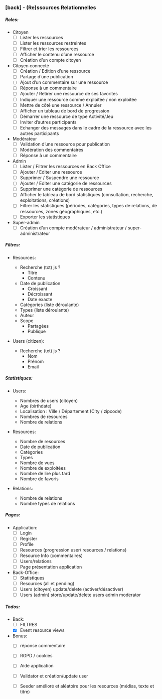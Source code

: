 ### [back] - (Re)ssources Relationnelles

##### Roles:
* Citoyen
    - [ ] Lister les ressources
    - [ ] Lister les ressources restreintes
    - [ ] Filtrer et trier les ressources
    - [ ] Afficher le contenu d’une ressource
    - [ ] Création d’un compte citoyen

* Citoyen connecté
    - [ ] Création / Edition d’une ressource
    - [ ] Partage d’une publication
    - [ ] Ajout d’un commentaire sur une ressource
    - [ ] Réponse à un commentaire
    - [ ] Ajouter / Retirer une ressource de ses favorites
    - [ ] Indiquer une ressource comme exploitée / non exploitée
    - [ ] Mettre de côté une ressource / Annuler
    - [ ] Afficher un tableau de bord de progression
    - [ ] Démarrer une ressource de type Activité/Jeu
    - [ ] Inviter d’autres participants
    - [ ] Echanger des messages dans le cadre de la ressource avec les autres participants

* Modérateur
    - [ ] Validation d’une ressource pour publication
    - [ ] Modération des commentaires
    - [ ] Réponse à un commentaire

* Admin
    - [ ] Lister / Filtrer les ressources en Back Office
    - [ ] Ajouter / Editer une ressource
    - [ ] Supprimer / Suspendre une ressource
    - [ ] Ajouter / Editer une catégorie de ressources
    - [ ] Supprimer une catégorie de ressources
    - [ ] Afficher le tableau de bord statistiques (consultation, recherche, exploitations, créations)
    - [ ] Filtrer les statistiques (périodes, catégories, types de relations, de ressources, zones géographiques, etc.)
    - [ ] Exporter les statistiques

* Super-admin
    - [ ] Création d’un compte modérateur / administrateur / super-administrateur

##### Filtres:
* Resources:
  - Recherche (txt) js ?
      - Titre
      - Contenu
  - Date de publication
      - Croissant
      - Décroissant
      - Date exacte
  - Catégories (liste déroulante)
  - Types (liste déroulante)
  - Auteur
  - Scope
      - Partagées
      - Publique

* Users (citizen):
  - Recherche (txt) js ?
    - Nom
    - Prénom
    - Email

##### Statistiques:
* Users:
  - Nombres de users (citoyen)
  - Age (birthdate)
  - Localisation : Ville / Département (City / zipcode)
  - Nombres de resources
  - Nombre de relations

* Resources:
  - Nombre de resources
  - Date de publication
  - Catégories
  - Types
  - Nombre de vues
  - Nombre de exploitées
  - Nombre de lire plus tard
  - Nombre de favoris

* Relations:
  - Nombre de relations
  - Nombre types de relations

##### Pages:
* Application:
  - [ ] Login
  - [ ] Register
  - [ ] Profile
  - [ ] Resources (progression user/ resources / relations)
  - [ ] Resource Info (commentaires)
  - [ ] Users/relations
  - [ ] Page présentation application
* Back-Office:
  - [ ] Statistiques
  - [ ] Resources (all et pending)
  - [ ] Users (citoyen) update/delete (activer/désactiver)
  - [ ] Users (admin) store/update/delete users admin moderator

##### Todos:
* Back:
  - [ ] FILTRES
  - [x] Event resource views
* Bonus:
  - [ ] réponse commentaire
  - [ ] RGPD / cookies
  - [ ] Aide application
  - [ ] Validator et création/update user
  - [ ] Seeder amélioré et aléatoire pour les resources (médias, texte et titre)

